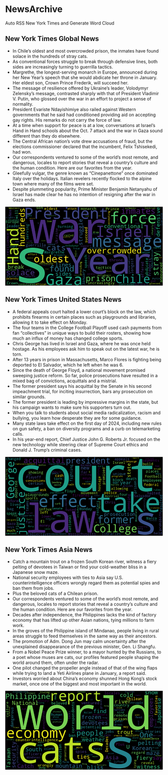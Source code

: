 # NewsArchive
Auto RSS New York Times and Generate Word Cloud

## New York Times Global News
* In Chile’s oldest and most overcrowded prison, the inmates have found solace in the hundreds of stray cats.
* As conventional forces struggle to break through defensive lines, both sides are increasingly turning to guerrilla tactics.
* Margrethe, the longest-serving monarch in Europe, announced during her New Year’s speech that she would abdicate her throne in January. Her eldest son, Crown Prince Frederik, will succeed her.
* The message of resilience offered by Ukraine’s leader, Volodymyr Zelensky’s message, contrasted sharply with that of President Vladimir V. Putin, who glossed over the war in an effort to project a sense of normality.
* President Evariste Ndayishimiye also railed against Western governments that he said had conditioned providing aid on accepting gay rights. His remarks do not carry the force of law.
* At a time when support for peace is at a low, conversations at Israel’s Hand in Hand schools about the Oct. 7 attack and the war in Gaza sound different than they do elsewhere.
* The Central African nation’s vote drew accusations of fraud, but the elections commissioner declared that the incumbent, Felix Tshisekedi, had won.
* Our correspondents ventured to some of the world’s most remote, and dangerous, locales to report stories that reveal a country’s culture and the human condition. Here are our favorites from the year.
* Gleefully vulgar, the genre known as “Cinepanettone” once dominated Italy over the holidays. Italian revelers recently flocked to the alpine town where many of the films were set.
* Despite plummeting popularity, Prime Minister Benjamin Netanyahu of Israel has made clear he has no intention of resigning after the war in Gaza ends.

![Global](./global.png)
## New York Times United States News
* A federal appeals court halted a lower court’s block on the law, which prohibits firearms in certain places such as playgrounds and libraries, allowing it to take effect on Monday.
* The four teams in the College Football Playoff used cash payments from fan “collectives” in unique ways to build their rosters, showing how much an influx of money has changed college sports.
* Chris George has lived in Israel and Gaza, where he was once held hostage. As his employees ask him to speak out on the latest war, he is torn.
* After 13 years in prison in Massachusetts, Marco Flores is fighting being deported to El Salvador, which he left when he was 6.
* Since the death of George Floyd, a national movement promised sweeping justice reform. So far, police prosecutions have resulted in a mixed bag of convictions, acquittals and a mistrial.
* The former president says his acquittal by the Senate in his second impeachment trial, for inciting insurrection, bars any prosecution on similar grounds.
* The former president is leading by impressive margins in the state, but his campaign wants to make sure his supporters turn out.
* When you talk to students about social media radicalization, racism and bullying, you learn how desperate they are for some guidance.
* Many state laws take effect on the first day of 2024, including new rules on gun safety, a ban on diversity programs and a curb on telemarketing calls.
* In his year-end report, Chief Justice John G. Roberts Jr. focused on the new technology while steering clear of Supreme Court ethics and Donald J. Trump’s criminal cases.

![US](./usnews.png)
## New York Times Asia News
* Catch a mountain trout on a frozen South Korean river, witness a fiery pelting of devotees in Taiwan or find your cold-weather bliss in a Japanese snow maze.
* National security employees with ties to Asia say U.S. counterintelligence officers wrongly regard them as potential spies and ban them from jobs.
* Plus the beloved cats of a Chilean prison.
* Our correspondents ventured to some of the world’s most remote, and dangerous, locales to report stories that reveal a country’s culture and the human condition. Here are our favorites from the year.
* Decades after independence, the Philippines lacks the kind of factory economy that has lifted up other Asian nations, tying millions to farm work.
* In the groves of the Philippine island of Mindanao, people living in rural areas struggle to feed themselves in the same way as their ancestors.
* The promotion of Adm. Dong Jun may calm uncertainty after the unexplained disappearance of the previous minister, Gen. Li Shangfu.
* From a Nobel Peace Prize winner, to a mayor hunted by the Russians, to a poet whose muses are cats, our profiles featured people shaping the world around them, often under the radar.
* One pilot changed the propeller angle instead of that of the wing flaps while trying to land a Yeti Airlines plane in January, a report said.
* Investors worried about China’s economy shunned Hong Kong’s stock market, once one of the biggest and most important in the world.

![Asian](./asian.png)

